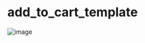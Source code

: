 ﻿# add_to_cart_template
![image](https://github.com/user-attachments/assets/147ca89d-e46d-4eb2-8c0c-939c4edb3b94)

